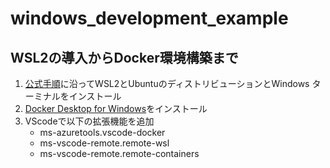 # windows_development_example
## WSL2の導入からDocker環境構築まで
1. [公式手順](https://docs.microsoft.com/ja-jp/windows/wsl/install-win10#manual-installation-steps)に沿ってWSL2とUbuntuのディストリビューションとWindows ターミナルをインストール
1. [Docker Desktop for Windows](https://hub.docker.com/editions/community/docker-ce-desktop-windows)をインストール
1. VScodeで以下の拡張機能を追加
    * ms-azuretools.vscode-docker
    * ms-vscode-remote.remote-wsl
    * ms-vscode-remote.remote-containers
